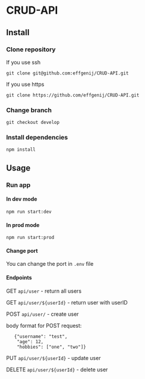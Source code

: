# CRUD-API

## Install

### Clone repository

If you use ssh

```git clone git@github.com:effgenij/CRUD-API.git```

If you use https

```git clone https://github.com/effgenij/CRUD-API.git```

### Change branch

```git checkout develop```

### Install dependencies

```npm install```

## Usage

### Run app

#### In dev mode

```npm run start:dev```

#### In prod mode

```npm run start:prod```

#### Change port

You can change the port in ```.env``` file

#### Endpoints

GET ```api/user``` - return all users

GET ```api/user/${userId}``` - return user with userID

POST ```api/user/``` - create user

body format for POST request:

```
   {"username": "test",
    "age": 12,
    "hobbies": ["one", "two"]}
```

PUT ```api/user/${userId}``` - update user

DELETE ```api/user/${userId}``` - delete user
